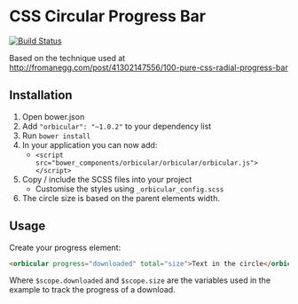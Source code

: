# CSS Circular Progress Bar

[![Build Status](https://travis-ci.org/cotag/orbicular.png?branch=master)](https://travis-ci.org/cotag/orbicular)


Based on the technique used at http://fromanegg.com/post/41302147556/100-pure-css-radial-progress-bar


## Installation

1. Open bower.json
2. Add `"orbicular": "~1.0.2"` to your dependency list
3. Run `bower install`
4. In your application you can now add:
   * `<script src="bower_components/orbicular/orbicular/orbicular.js"></script>`
5. Copy / include the SCSS files into your project
   * Customise the styles using `_orbicular_config.scss`
6. The circle size is based on the parent elements width.


## Usage

Create your progress element: 

```html
<orbicular progress="downloaded" total="size">Text in the circle</orbicular>
```

Where `$scope.downloaded` and `$scope.size` are the variables used in the example to track the progress of a download.

